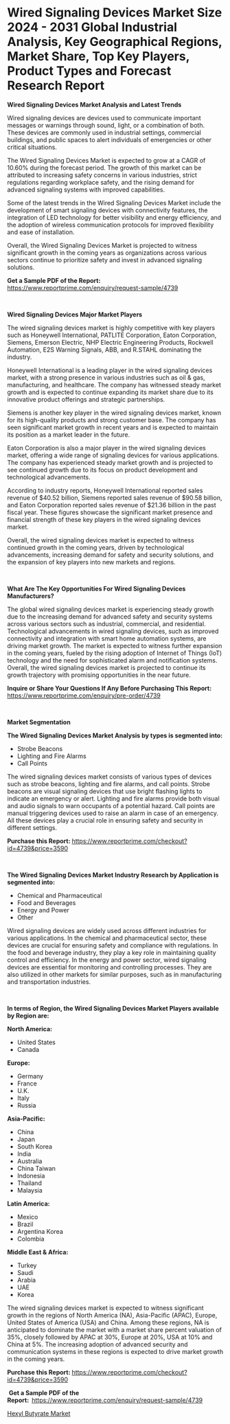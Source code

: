 <p><h1>Wired Signaling Devices Market Size 2024 - 2031 Global Industrial Analysis, Key Geographical Regions, Market Share, Top Key Players, Product Types and Forecast Research Report</h1></p><p><strong>Wired Signaling Devices Market Analysis and Latest Trends</strong></p>
<p><p>Wired signaling devices are devices used to communicate important messages or warnings through sound, light, or a combination of both. These devices are commonly used in industrial settings, commercial buildings, and public spaces to alert individuals of emergencies or other critical situations.</p><p>The Wired Signaling Devices Market is expected to grow at a CAGR of 10.60% during the forecast period. The growth of this market can be attributed to increasing safety concerns in various industries, strict regulations regarding workplace safety, and the rising demand for advanced signaling systems with improved capabilities.</p><p>Some of the latest trends in the Wired Signaling Devices Market include the development of smart signaling devices with connectivity features, the integration of LED technology for better visibility and energy efficiency, and the adoption of wireless communication protocols for improved flexibility and ease of installation.</p><p>Overall, the Wired Signaling Devices Market is projected to witness significant growth in the coming years as organizations across various sectors continue to prioritize safety and invest in advanced signaling solutions.</p></p>
<p><strong>Get a Sample PDF of the Report:&nbsp;</strong> <a href="https://www.reportprime.com/enquiry/request-sample/4739">https://www.reportprime.com/enquiry/request-sample/4739</a></p>
<p>&nbsp;</p>
<p><strong>Wired Signaling Devices Major Market Players</strong></p>
<p><p>The wired signaling devices market is highly competitive with key players such as Honeywell International, PATLITE Corporation, Eaton Corporation, Siemens, Emerson Electric, NHP Electric Engineering Products, Rockwell Automation, E2S Warning Signals, ABB, and R.STAHL dominating the industry. </p><p>Honeywell International is a leading player in the wired signaling devices market, with a strong presence in various industries such as oil & gas, manufacturing, and healthcare. The company has witnessed steady market growth and is expected to continue expanding its market share due to its innovative product offerings and strategic partnerships.</p><p>Siemens is another key player in the wired signaling devices market, known for its high-quality products and strong customer base. The company has seen significant market growth in recent years and is expected to maintain its position as a market leader in the future.</p><p>Eaton Corporation is also a major player in the wired signaling devices market, offering a wide range of signaling devices for various applications. The company has experienced steady market growth and is projected to see continued growth due to its focus on product development and technological advancements.</p><p>According to industry reports, Honeywell International reported sales revenue of $40.52 billion, Siemens reported sales revenue of $90.58 billion, and Eaton Corporation reported sales revenue of $21.36 billion in the past fiscal year. These figures showcase the significant market presence and financial strength of these key players in the wired signaling devices market. </p><p>Overall, the wired signaling devices market is expected to witness continued growth in the coming years, driven by technological advancements, increasing demand for safety and security solutions, and the expansion of key players into new markets and regions.</p></p>
<p>&nbsp;</p>
<p><strong>What Are The Key Opportunities For Wired Signaling Devices Manufacturers?</strong></p>
<p><p>The global wired signaling devices market is experiencing steady growth due to the increasing demand for advanced safety and security systems across various sectors such as industrial, commercial, and residential. Technological advancements in wired signaling devices, such as improved connectivity and integration with smart home automation systems, are driving market growth. The market is expected to witness further expansion in the coming years, fueled by the rising adoption of Internet of Things (IoT) technology and the need for sophisticated alarm and notification systems. Overall, the wired signaling devices market is projected to continue its growth trajectory with promising opportunities in the near future.</p></p>
<p><strong>Inquire or Share Your Questions If Any Before Purchasing This Report:</strong> <a href="https://www.reportprime.com/enquiry/pre-order/4739">https://www.reportprime.com/enquiry/pre-order/4739</a></p>
<p>&nbsp;</p>
<p><strong>Market Segmentation</strong></p>
<p><strong>The Wired Signaling Devices Market Analysis by types is segmented into:</strong></p>
<p><ul><li>Strobe Beacons</li><li>Lighting and Fire Alarms</li><li>Call Points</li></ul></p>
<p><p>The wired signaling devices market consists of various types of devices such as strobe beacons, lighting and fire alarms, and call points. Strobe beacons are visual signaling devices that use bright flashing lights to indicate an emergency or alert. Lighting and fire alarms provide both visual and audio signals to warn occupants of a potential hazard. Call points are manual triggering devices used to raise an alarm in case of an emergency. All these devices play a crucial role in ensuring safety and security in different settings.</p></p>
<p><strong>Purchase this Report:&nbsp;</strong><a href="https://www.reportprime.com/checkout?id=4739&price=3590">https://www.reportprime.com/checkout?id=4739&price=3590</a></p>
<p>&nbsp;</p>
<p><strong>The Wired Signaling Devices Market Industry Research by Application is segmented into:</strong></p>
<p><ul><li>Chemical and Pharmaceutical</li><li>Food and Beverages</li><li>Energy and Power</li><li>Other</li></ul></p>
<p><p>Wired signaling devices are widely used across different industries for various applications. In the chemical and pharmaceutical sector, these devices are crucial for ensuring safety and compliance with regulations. In the food and beverage industry, they play a key role in maintaining quality control and efficiency. In the energy and power sector, wired signaling devices are essential for monitoring and controlling processes. They are also utilized in other markets for similar purposes, such as in manufacturing and transportation industries.</p></p>
<p>&nbsp;</p>
<p><strong>In terms of Region, the Wired Signaling Devices Market Players available by Region are:</strong></p>
<p>
    <p> <strong> North America: </strong>
        <ul>
            <li>United States</li>
            <li>Canada</li>
        </ul>
        </p> 
    <p> <strong> Europe: </strong>
        <ul>
            <li>Germany</li>
            <li>France</li>
            <li>U.K.</li>
            <li>Italy</li>
            <li>Russia</li>
        </ul>
        </p> 
    <p> <strong> Asia-Pacific: </strong>
        <ul>
            <li>China</li>
            <li>Japan</li>
            <li>South Korea</li>
            <li>India</li>
            <li>Australia</li>
            <li>China Taiwan</li>
            <li>Indonesia</li>
            <li>Thailand</li>
            <li>Malaysia</li>
        </ul>
        </p> 
    <p> <strong> Latin America: </strong>
        <ul>
            <li>Mexico</li>
            <li>Brazil</li>
            <li>Argentina Korea</li>
            <li>Colombia</li>
        </ul>
        </p> 
    <p> <strong> Middle East & Africa: </strong>
        <ul>
            <li>Turkey</li>
            <li>Saudi</li>
            <li>Arabia</li>
            <li>UAE</li>
            <li>Korea</li>
        </ul>
    </p>
    </p>
<p><p>The wired signaling devices market is expected to witness significant growth in the regions of North America (NA), Asia-Pacific (APAC), Europe, United States of America (USA) and China. Among these regions, NA is anticipated to dominate the market with a market share percent valuation of 35%, closely followed by APAC at 30%, Europe at 20%, USA at 10% and China at 5%. The increasing adoption of advanced security and communication systems in these regions is expected to drive market growth in the coming years.</p></p>
<p><strong>Purchase this Report: </strong><a href="https://www.reportprime.com/checkout?id=4739&price=3590">https://www.reportprime.com/checkout?id=4739&price=3590</a></p>
<p>&nbsp;<strong>Get a Sample PDF of the Report:&nbsp;&nbsp;</strong><a href="https://www.reportprime.com/enquiry/request-sample/4739">https://www.reportprime.com/enquiry/request-sample/4739</a></p>
<p><strong></strong></p>
<p><p><a href="https://bubble-tree-ea4.notion.site/Hexyl-Butyrate-Market-A-Comprehensive-Report-of-its-Market-Share-Growth-Trends-2024-2031-b47b9b1bdbae4c7c82d542726e375ac5">Hexyl Butyrate Market</a></p></p>